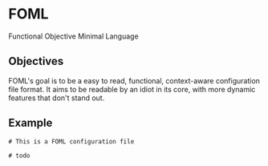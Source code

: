 # FOML
Functional Objective Minimal Language

## Objectives
FOML's goal is to be a easy to read, functional, context-aware configuration file format. It aims to be readable by an idiot in its core, with more dynamic features that don't stand out.

## Example
```
# This is a FOML configuration file

# todo
```
